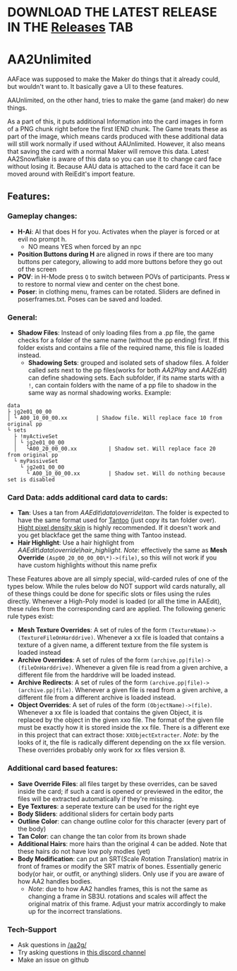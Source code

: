 
# DOWNLOAD THE LATEST RELEASE IN THE [Releases](https://github.com/aa2g/AA2Unlimited/releases) TAB

# AA2Unlimited
AAFace was supposed to make the Maker do things that it already could, but wouldn't want to. 
It basically gave a UI to these features.

AAUnlimited, on the other hand, tries to make the game (and maker) do new things.

As a part of this, it puts additional Information into the card images in form of a PNG chunk right before the first IEND chunk. The Game treats these as part of the image, which means cards produced with these additional data will still work normally if used without AAUnlimited. However, it also means that saving the card with a normal Maker will remove this data. Latest AA2Snowflake is aware of this data so you can use it to change card face without losing it. Because AAU data is attached to the card face it can be moved around with ReiEdit's import feature.

## Features:

### Gameplay changes:
- **H-Ai**: AI that does H for you. Activates when the player is forced or at evil no prompt h.
	- NO means YES when forced by an npc
- **Position Buttons during H** are aligned in rows if there are too many buttons per category, allowing to add more buttons before they go out of the screen
- **POV**: in H-Mode press `Q` to switch between POVs of participants. Press `W` to restore to normal view and center on the chest bone.
- **Poser**: in clothing menu, frames can be rotated. Sliders are defined in poserframes.txt. Poses can be saved and loaded.

### General:
- **Shadow Files**: Instead of only loading files from a .pp file, the game checks for a folder of the same name (without the pp ending) first. If this folder exists and contains a file of the required name, this file is loaded instead.
   - **Shadowing Sets**: grouped and isolated sets of shadow files. A folder called *sets* next to the pp files(works for both *AA2Play* and *AA2Edit*) can define shadowing sets. Each subfolder, if its name starts with a `!`, can contain folders with the name of a pp file to shadow in the same way as normal shadowing works. Example:
```
data
├ jg2e01_00_00
│ └ A00_10_00_00.xx			| Shadow file. Will replace face 10 from original pp
└ sets
  ├ !myActiveSet
  │ └ jg2e01_00_00
  │   └A00_20_00_00.xx			| Shadow set. Will replace face 20 from original pp
  └ myPassiveSet
    └ jg2e01_00_00
      └ A00_10_00_00.xx			| Shadow set. Will do nothing because set is disabled
```

### Card Data: adds additional card data to cards:
- **Tan**: Uses a tan from *AAEdit\data\override\tan*. The folder is expected to have the same format used for [Tantoo](http://www.hongfire.com/forum/forum/hentai-lair/hf-modding-translation/artificial-academy-2-mods/409828-skin-cum-tan-nipples-lips-manager-pack-aa2tantoo) (just copy its tan folder over). [Hight pixel density skin](https://mega.nz/#F!IVFyWIrb!meEOFx8i7nHDYMHOAQL2Kg) is highly recommended. If it doesn't work and you get blackface get the same thing with Tantoo instead.
- **Hair Highlight**: Use a hair highlight from *AAEdit\data\override\hair_highlight*. *Note*: effectively the same as **Mesh Override** `(Asp00_20_00_00_00\*)->(file)`, so this will not work if you have custom highlights without this name prefix

These Features above are all simply special, wild-carded rules of one of the types below. While the rules below do NOT support wild cards naturally, all of these things could be done for specific slots or files using the rules directly. Whenever a High-Poly model is loaded (or all the time in AAEdit), these rules from the corresponding card are applied. The following generic rule types exist:
- **Mesh Texture Overrides**: A set of rules of the form `(TextureName)->(TextureFileOnHarddrive)`. Whenever a xx file is loaded that contains a texture of a given name, a different texture from the file system is loaded instead
- **Archive Overrides**: A set of rules of the form `(archive.pp|file)->(fileOnHarddrive)`. Whenever a given file is read from a given archive, a different file from the harddrive will be loaded instead.
- **Archive Redirects**: A set of rules of the form `(archive.pp|file)->(archive.pp|file)`. Whenever a given file is read from a given archive, a different file from a different archive is loaded instead.
- **Object Overrides**:  A set of rules of the form `(ObjectName)->(file)`. Whenever a xx file is loaded that contains the given Object, it is replaced by the object in the given xxo file. The format of the given file must be exactly how it is stored inside the xx file. There is a different exe in this project that can extract those: `XXObjectExtracter`. *Note*: by the looks of it, the file is radically different depending on the xx file version. These overrides probably only work for xx files version 8.
  
### Additional card based features:
- **Save Override Files**: all files target by these overrides, can be saved inside the card; if such a card is opened or previewed in the editor, the files will be extracted automatically if they're missing.
- **Eye Textures**: a seperate texture can be used for the right eye
- **Body Sliders**: additional sliders for certain body parts
- **Outline Color**: can change outline color for this character (every part of the body)
- **Tan Color**: can change the tan color from its brown shade
- **Additional Hairs**: more hairs than the original 4 can be added. Note that these hairs do not have low poly modles (yet)
- **Body Modification**: can put an SRT(*S*cale *R*otation *T*ranslation) matrix in front of frames or modify the SRT matrix of bones. Essentially generic body(or hair, or outfit, or anything) sliders. Only use if you are aware of how AA2 handles bodies.
  - *Note*: due to how AA2 handles frames, this is not the same as changing a frame in SB3U. rotations and scales will affect the original matrix of this frame. Adjust your matrix accordingly to make up for the incorrect translations.

### Tech-Support
- Ask questions in [/aa2g/](https://boards.4chan.org/vg/aa2g)
- Try asking questions in [this discord channel](https://discord.gg/Du4dRMb)
- Make an issue on github
